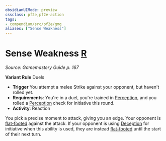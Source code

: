 ```yaml
---
obsidianUIMode: preview
cssclass: pf2e,pf2e-action
tags:
- compendium/src/pf2e/gmg
aliases: ["Sense Weakness"]
---
```

# Sense Weakness [R](chapter-9-playing-the-game.md#Actions "Reaction")
*Source: Gamemastery Guide p. 167*  

**Variant Rule** Duels
- **Trigger** You attempt a melee Strike against your opponent, but haven't rolled yet.
- **Requirements**: You're in a duel, you're trained in [Perception](../../compendium/skills.md#Perception), and you rolled a [Perception](../../compendium/skills.md#Perception) check for initiative this round.
- **Activity**: Reaction

You pick a precise moment to attack, giving you an edge. Your opponent is [flat-footed](conditions.md#Flat-footed) against the attack. If your opponent is using [Deception](../../compendium/skills.md#Deception) for initiative when this ability is used, they are instead [flat-footed](conditions.md#Flat-footed) until the start of their next turn.